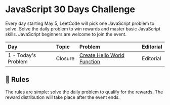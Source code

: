 
# JavaScript 30 Days Challenge

Every day starting May 5, LeetCode will pick one JavaScript problem to solve. Solve the daily problem to win rewards and master basic JavaScript skills. JavaScript beginners are welcome to join the event.

| Day | Topic	     | Problem	                | Editorial |
| :-------- | :------- | :------------------------- | :-------- |
| 1 - Today's Problem	 | Closure | [Create Hello World Function](https://leetcode.com/problems/create-hello-world-function/?gio_link_id=QPDw0kJR) | Editorial          |

## 📜 Rules

The rules are simple: solve the daily problem to qualify for the rewards. The reward distribution will take place after the event ends.

